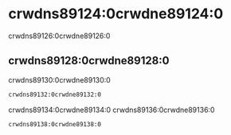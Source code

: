 # crwdns89124:0crwdne89124:0

<p class="description">crwdns89126:0crwdne89126:0</p>

## crwdns89128:0crwdne89128:0

crwdns89130:0crwdne89130:0

```sh
crwdns89132:0crwdne89132:0
```

crwdns89134:0crwdne89134:0 crwdns89136:0crwdne89136:0

```sh
crwdns89138:0crwdne89138:0
```